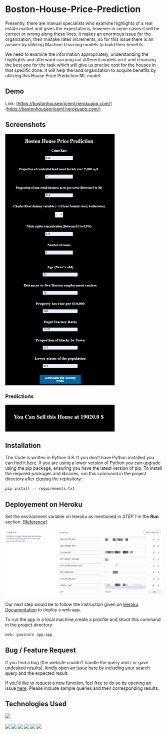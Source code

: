 # Boston-House-Price-Prediction
Presently, there are manual specialists who examine highlights of a real estate market and gives 
the expectations, however in some cases it will be correct or wrong along these lines, it makes 
an enormous issue for the organization, their mistake rates increments, so for this issue there is 
an answer by utilizing Machine Learning models to build their benefits.

We need to examine 
the information appropriately, understanding the highlights and afterward carrying out different 
models on it and choosing the best one for the task which will give us precise cost for the houses 
in that specific zone. It will help the land organization to acquire benefits by utilizing this House 
Price Prediction ML model.

## Demo
Link: [https://bostonhousepriceml.herokuapp.com/](https://bostonhousepriceml.herokuapp.com/)

## Screenshots
<a href="url"><img src="https://github.com/Pratik180198/Boston-House-Price-Prediction/blob/master/Screenshots/Screenshot%20(65).png" align="left" height="400" width="350" ></a>

<a href="url"><img src="https://github.com/Pratik180198/Boston-House-Price-Prediction/blob/master/Screenshots/Screenshot%20(66).png"  height="400" width="350" ></a>

### Predictions
<img src="https://github.com/Pratik180198/Boston-House-Price-Prediction/blob/master/Screenshots/Screenshot%20(67).png" alt="Your image title" width="350"/>

## Installation
The Code is written in Python 3.8. If you don't have Python installed you can find it [here](https://www.python.org/downloads/). If you are using a lower version of Python you can upgrade using the pip package, ensuring you have the latest version of pip. To install the required packages and libraries, run this command in the project directory after [cloning](https://www.howtogeek.com/451360/how-to-clone-a-github-repository/) the repository:
```bash
pip install -r requirements.txt
```
## Deployement on Heroku
Set the environment variable on Heroku as mentioned in _STEP 1_ in the __Run__ section. [[Reference](https://devcenter.heroku.com/articles/config-vars)]

![](https://github.com/Pratik180198/Boston-House-Price-Prediction/blob/master/Screenshots/heroku.png)

Our next step would be to follow the instruction given on [Heroku Documentation](https://devcenter.heroku.com/articles/getting-started-with-python) to deploy a web app.

To run the app in a local machine,create a procfile and shoot this command in the project directory:
```bash
web: gunicorn app:app
```
## Bug / Feature Request
If you find a bug (the website couldn't handle the query and / or gave undesired results), kindly open an issue [here](https://github.com/Pratik180198/Boston-House-Price-Prediction/issues/new) by including your search query and the expected result.

If you'd like to request a new function, feel free to do so by opening an issue [here](https://github.com/Pratik180198/Boston-House-Price-Prediction/issues/new). Please include sample queries and their corresponding results.

## Technologies Used

![](https://forthebadge.com/images/badges/made-with-python.svg)

[<img target="_blank" src="https://flask.palletsprojects.com/en/1.1.x/_images/flask-logo.png" width=170>](https://flask.palletsprojects.com/en/1.1.x/) [<img target="_blank" src="https://number1.co.za/wp-content/uploads/2017/10/gunicorn_logo-300x85.png" width=280>](https://gunicorn.org) [<img target="_blank" src="https://scikit-learn.org/stable/_static/scikit-learn-logo-small.png" width=170>](https://scikit-learn.org/stable/) [<img target="_blank" src="https://matplotlib.org/_static/logo2_compressed.svg" width=170>](https://matplotlib.org/)  [<img target="_blank" src="https://numpy.org/images/logos/numpy.svg" width=170>](https://numpy.org/) [<img target="_blank" src="https://pandas.pydata.org/static/img/pandas_white.svg" width=170>](https://pandas.pydata.org/)

